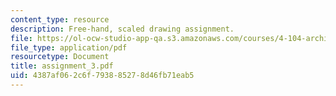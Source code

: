 ```yaml
---
content_type: resource
description: Free-hand, scaled drawing assignment.
file: https://ol-ocw-studio-app-qa.s3.amazonaws.com/courses/4-104-architecture-studio-intentions-spring-2005/4387af062c6f793885278d46fb71eab5_assignment_3.pdf
file_type: application/pdf
resourcetype: Document
title: assignment_3.pdf
uid: 4387af06-2c6f-7938-8527-8d46fb71eab5
---
```

